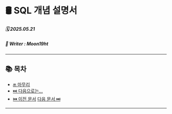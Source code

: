 # 🛢️ SQL 개념 설명서

##### 🗓️ 2025.05.21
##### 📝 Writer : Moon19ht

---

## 📚 목차

- [🔚 마무리](#-마무리)
- [⏭️ 다음으로는...](#️-다음으로는)
- [⏮️ 이전 문서](./0514%20Python정리.md) [다음 문서 ⏭️](./0516%20SQL정리.md)

---